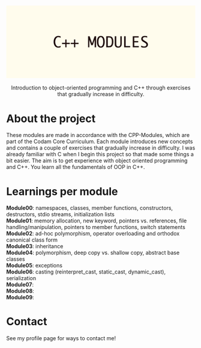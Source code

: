 <div align="center">
  <img src="img/C++_MODULES.png" alt="logo" width="1000" height="auto" />
  <p>Introduction to object-oriented programming and C++ through exercises that gradually increase in difficulty.</p>
</div>

# About the project
These modules are made in accordance with the CPP-Modules, which are part of the Codam Core Curriculum. Each module introduces new concepts and contains a couple of exercises that gradually increase in difficulty. I was already familiar with C when I begin this project so that made some things a bit easier. The aim is to get experience with object oriented programming and C++. You learn all the fundamentals of OOP in C++.<br>

# Learnings per module <br>
**Module00**: namespaces, classes, member functions, constructors, destructors, stdio streams, initialization lists <br>
**Module01**: memory allocation, new keyword, pointers vs. references, file handling/manipulation, pointers to member functions, switch statements <br>
**Module02**: ad-hoc polymorphism, operator overloading and orthodox canonical class form <br>
**Module03**: inheritance <br>
**Module04**: polymorphism, deep copy vs. shallow copy, abstract base classes <br>
**Module05**: exceptions <br>
**Module06**: casting (reinterpret_cast, static_cast, dynamic_cast), serialization <br>
**Module07**: <br>
**Module08**: <br>
**Module09**: <br>

# Contact
See my profile page for ways to contact me!
